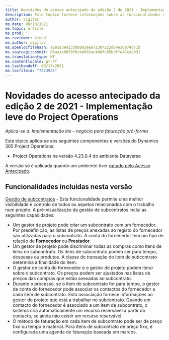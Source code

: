 ```yaml
---
title: Novidades do acesso antecipado da edição 2 de 2021 - Implementação leve do Project Operations
description: Este tópico fornece informações sobre as funcionalidades disponíveis na versão de acesso antecipado da edição 2 de 2021 da implementação leve do Project Operations.
author: sigitac
ms.date: 08/10/2021
ms.topic: article
ms.prod: ''
ms.reviewer: kfend
ms.author: sigitac
ms.openlocfilehash: a201e3e4333b8892eea72387222d64e18b74d71b
ms.sourcegitcommit: 80aa1e8070f0cb4992ac408fc05bdffe47cee931
ms.translationtype: HT
ms.contentlocale: pt-PT
ms.lasthandoff: 08/13/2021
ms.locfileid: "7323925"
---
```

# <a name="whats-new-2021-wave-2-early-access---project-operations-lite-deployment"></a>Novidades do acesso antecipado da edição 2 de 2021 - Implementação leve do Project Operations

_Aplica-se a: Implementação lite – negócio para faturação pró-forma_

Este tópico aplica-se aos seguintes componentes e versões do Dynamics 365 Project Operations:

  - Project Operations na versão 4.23.0.4 do ambiente Dataverse

A versão só é aplicada quando um ambiente tiver [optado pelo Acesso Antecipado](/power-platform/admin/opt-in-early-access-updates#how-to-enable-early-access-updates).

## <a name="features-included-in-this-release"></a>Funcionalidades incluídas nesta versão

[Gestão de subcontratos](../subcontracting/subcontracting_EA_scope.md) - Esta funcionalidade permite uma melhor visibilidade e controlo de todos os aspetos relacionados com o trabalho num projeto. A pré-visualização da gestão de subcontratos inclui as seguintes capacidades:

  - Um gestor de projeto pode criar um subcontrato com um fornecedor. Por predefinição, as listas de preços anexadas ao registo do fornecedor são utilizadas para o subcontrato. A conta do fornecedor tem um tipo de relação de **Fornecedor** ou **Prestador**.
  - Um gestor de projeto pode discriminar todas as compras como itens de linha no subcontrato. Os itens de subcontrato podem ser para tempo, despesas ou produtos. A classe de transação do item de subcontrato determina a finalidade do item.
  - O gestor de conta do fornecedor e o gestor de projeto podem iterar sobre o subcontrato. Os preços podem ser ajustados nas listas de preços das compras que estão anexadas ao subcontrato.
  - Durante o processo, se o item do subcontrato for para tempo, o gestor de conta do fornecedor pode associar os contactos do fornecedor a cada item de subcontrato. Esta associação fornece informações ao gestor do projeto que está a trabalhar no subcontrato. Quando um contacto do fornecedor é associado a um item de subcontrato, o sistema cria automaticamente um recurso reservável a partir do contacto, se ainda não existir um recurso reservável.
  - O método de faturação em cada item de subcontrato pode ser de preço fixo ou tempo e material. Para itens de subcontrato de preço fixo, é configurada uma agenda de faturação baseada em marcos.
